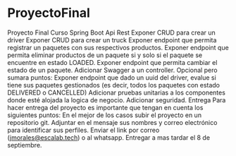 # ProyectoFinal
Proyecto Final Curso Spring Boot Api Rest
Exponer CRUD para crear un driver
Exponer CRUD para crear un truck
Exponer endpoint que permita registrar un paquetes con sus respectivos productos.
Exponer endpoint que permita eliminar productos de un paquete si y solo si el paquete se encuentre en estado LOADED.
Exponer endpoint que permita cambiar el estado de un paquete.
Adicionar Swagger a un controller.
Opcional pero sumara puntos:
Exponer endpoint que dado un uuid del driver, evalue si tiene sus paquetes gestionados (es decir, todos los paquetes con estado DELIVERED o CANCELLED)
Adicionar pruebas unitarias a los componentes donde esté alojada la logica de negocio.
Adicionar seguridad.
Entrega
Para hacer entrega del proyecto es importante que tengan en cuenta los siguientes puntos:
En el mejor de los casos subir el proyecto en un repositorio git.
Adjuntar en el mensaje sus nombres y correo electrónico para identificar sus perfiles. 
Enviar el link por correo (jmorales@escalab.tech) o al whatsapp.
Entregar a mas tardar el 8 de septiembre.
